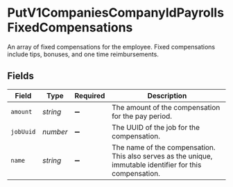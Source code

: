 # PutV1CompaniesCompanyIdPayrollsFixedCompensations

An array of fixed compensations for the employee. Fixed compensations include tips, bonuses, and one time reimbursements.


## Fields

| Field                                                                                                     | Type                                                                                                      | Required                                                                                                  | Description                                                                                               |
| --------------------------------------------------------------------------------------------------------- | --------------------------------------------------------------------------------------------------------- | --------------------------------------------------------------------------------------------------------- | --------------------------------------------------------------------------------------------------------- |
| `amount`                                                                                                  | *string*                                                                                                  | :heavy_minus_sign:                                                                                        | The amount of the compensation for the pay period.                                                        |
| `jobUuid`                                                                                                 | *number*                                                                                                  | :heavy_minus_sign:                                                                                        | The UUID of the job for the compensation.                                                                 |
| `name`                                                                                                    | *string*                                                                                                  | :heavy_minus_sign:                                                                                        | The name of the compensation. This also serves as the unique, immutable identifier for this compensation. |